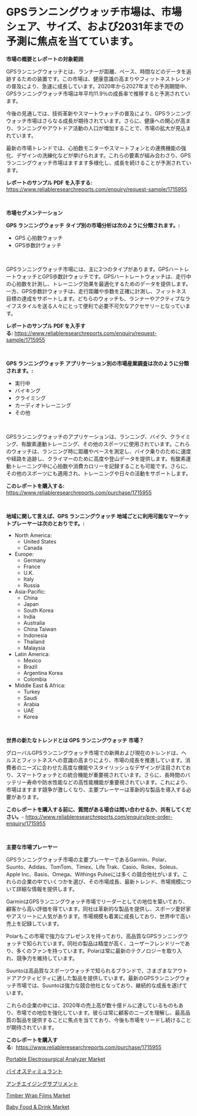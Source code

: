 <p><h1>GPSランニングウォッチ市場は、市場シェア、サイズ、および2031年までの予測に焦点を当てています。</h1></p><p><strong>市場の概要とレポートの対象範囲</strong></p>
<p><p>GPSランニングウォッチとは、ランナーが距離、ペース、時間などのデータを追跡するための装置です。この市場は、健康意識の高まりやフィットネストレンドの普及により、急速に成長しています。2020年から2027年までの予測期間中、GPSランニングウォッチ市場は年平均11.9％の成長率で推移すると予測されています。</p><p>今後の見通しでは、技術革新やスマートウォッチの普及により、GPSランニングウォッチ市場はさらなる成長が期待されています。さらに、健康への関心が高まり、ランニングやアウトドア活動の人口が増加することで、市場の拡大が見込まれています。</p><p>最新の市場トレンドでは、心拍数モニターやスマートフォンとの連携機能の強化、デザインの洗練化などが挙げられます。これらの要素が組み合わさり、GPSランニングウォッチ市場はますます多様化し、成長を続けることが予測されています。</p></p>
<p><strong>レポートのサンプル PDF を入手する:</strong> <a href="https://www.reliableresearchreports.com/enquiry/request-sample/1715955">https://www.reliableresearchreports.com/enquiry/request-sample/1715955</a></p>
<p>&nbsp;</p>
<p><strong>市場セグメンテーション</strong></p>
<p><strong>GPS ランニングウォッチ タイプ別の市場分析は次のように分類されます。:</strong></p>
<p><ul><li>GPS 心拍数ウォッチ</li><li>GPS歩数計ウォッチ</li></ul></p>
<p>&nbsp;</p>
<p><p>GPSランニングウォッチ市場には、主に2つのタイプがあります。GPSハートレートウォッチとGPS歩数計ウォッチです。GPSハートレートウォッチは、走行中の心拍数を計測し、トレーニング効果を最適化するためのデータを提供します。一方、GPS歩数計ウォッチは、走行距離や歩数を正確に計測し、フィットネス目標の達成をサポートします。どちらのウォッチも、ランナーやアクティブなライフスタイルを送る人々にとって便利で必要不可欠なアクセサリーとなっています。</p></p>
<p><strong>レポートのサンプル PDF を入手する:</strong>&nbsp;<a href="https://www.reliableresearchreports.com/enquiry/request-sample/1715955">https://www.reliableresearchreports.com/enquiry/request-sample/1715955</a></p>
<p>&nbsp;</p>
<p><strong> GPS ランニングウォッチ アプリケーション別の市場産業調査は次のように分類されます。:</strong></p>
<p><ul><li>実行中</li><li>バイキング</li><li>クライミング</li><li>カーディオトレーニング</li><li>その他</li></ul></p>
<p>&nbsp;</p>
<p><p>GPSランニングウォッチのアプリケーションは、ランニング、バイク、クライミング、有酸素運動トレーニング、その他のスポーツに使用されています。これらのウォッチは、ランニング時に距離やペースを測定し、バイク乗りのために速度や経路を追跡し、クライマーのために高度や登山データを提供します。有酸素運動トレーニング中に心拍数や消費カロリーを記録することも可能です。さらに、その他のスポーツにも適用され、トレーニングや日々の活動をサポートします。</p></p>
<p><strong>このレポートを購入する:</strong>&nbsp; <a href="https://www.reliableresearchreports.com/purchase/1715955">https://www.reliableresearchreports.com/purchase/1715955</a></p>
<p>&nbsp;</p>
<p><strong>地域に関して言えば、GPS ランニングウォッチ 地域ごとに利用可能なマーケットプレーヤーは次のとおりです。:</strong></p>
<p><ul>
    <li>
        North America:
        <ul>
            <li>United States</li>
            <li>Canada</li>
        </ul>
    </li>
    <li>
        Europe:
        <ul>
            <li>Germany</li>
            <li>France</li>
            <li>U.K.</li>
            <li>Italy</li>
            <li>Russia</li>
        </ul>
    </li>
    <li>
        Asia-Pacific:
        <ul>
            <li>China</li>
            <li>Japan</li>
            <li>South Korea</li>
            <li>India</li>
            <li>Australia</li>
            <li>China Taiwan</li>
            <li>Indonesia</li>
            <li>Thailand</li>
            <li>Malaysia</li>
        </ul>
    </li>
    <li>
        Latin America:
        <ul>
            <li>Mexico</li>
            <li>Brazil</li>
            <li>Argentina Korea</li>
            <li>Colombia</li>
        </ul>
    </li>
    <li>
        Middle East & Africa:
        <ul>
            <li>Turkey</li>
            <li>Saudi</li>
            <li>Arabia</li>
            <li>UAE</li>
            <li>Korea</li>
        </ul>
    </li>
    </ul></p>
<p>&nbsp;</p>
<p><strong>世界の新たなトレンドとは GPS ランニングウォッチ 市場？</strong></p>
<p><p>グローバルGPSランニングウォッチ市場での新興および現在のトレンドは、ヘルスとフィットネスへの意識の高まりにより、市場の成長を推進しています。消費者のニーズに合わせた高度な機能やスタイリッシュなデザインが注目されており、スマートウォッチとの統合機能が重要視されています。さらに、長時間のバッテリー寿命や防水性能などの高性能機能が重要視されています。これにより、市場はますます競争が激しくなり、主要プレーヤーは革新的な製品を導入する必要があります。</p></p>
<p><strong>このレポートを購入する前に、質問がある場合は問い合わせるか、共有してください。</strong>- <a href="https://www.reliableresearchreports.com/enquiry/pre-order-enquiry/1715955">https://www.reliableresearchreports.com/enquiry/pre-order-enquiry/1715955</a></p>
<p>&nbsp;</p>
<p><strong>主要な市場プレーヤー</strong></p>
<p><p>GPSランニングウォッチ市場の主要プレーヤーであるGarmin、Polar、Suunto、Adidas、TomTom、Timex、Life Trak、Casio、Rolex、Soleus、Apple Inc、Basis、Omega、Withings Pulseには多くの競合他社がいます。これらの企業の中でいくつかを選び、その市場成長、最新トレンド、市場規模について詳細な情報を提供します。</p><p>GarminはGPSランニングウォッチ市場でリーダーとしての地位を築いており、顧客から高い評価を得ています。同社は革新的な製品を提供し、スポーツ愛好家やアスリートに人気があります。市場規模も着実に成長しており、世界中で高い売上を記録しています。</p><p>Polarもこの市場で強力なプレゼンスを持っており、高品質なGPSランニングウォッチで知られています。同社の製品は精度が高く、ユーザーフレンドリーであり、多くのファンを持っています。Polarは常に最新のテクノロジーを取り入れ、競争力を維持しています。</p><p>Suuntoは高品質なスポーツウォッチで知られるブランドで、さまざまなアウトドアアクティビティに適した製品を提供しています。最新のGPSランニングウォッチ市場では、Suuntoは強力な競合他社となっており、継続的な成長を遂げています。</p><p>これらの企業の中には、2020年の売上高が数十億ドルに達しているものもあり、市場での地位を強化しています。彼らは常に顧客のニーズを理解し、最高品質の製品を提供することに焦点を当てており、今後も市場をリードし続けることが期待されています。</p></p>
<p><strong>このレポートを購入する:</strong>&nbsp;&nbsp;<a href="https://www.reliableresearchreports.com/purchase/1715955">https://www.reliableresearchreports.com/purchase/1715955</a></p>
<p><p><a href="https://issuu.com/reportprime-2/docs/portable-electrosurgical-analyzer-market-size-2030">Portable Electrosurgical Analyzer Market</a></p><p><a href="https://github.com/bevdtkn4419963/Market-Research-Report-List-1/blob/main/6904596190894.md">バイオスティミュラント</a></p><p><a href="https://medium.com/@rodhoppe07/%E6%8A%97%E5%8A%A0%E9%BD%A2%E3%82%B5%E3%83%97%E3%83%AA%E3%83%A1%E3%83%B3%E3%83%88%E5%B8%82%E5%A0%B4%E5%88%86%E6%9E%90-%E3%81%9D%E3%81%AEcagr-%E5%B8%82%E5%A0%B4%E3%82%BB%E3%82%B0%E3%83%A1%E3%83%B3%E3%83%86%E3%83%BC%E3%82%B7%E3%83%A7%E3%83%B3-%E3%81%8A%E3%82%88%E3%81%B3%E3%82%B0%E3%83%AD%E3%83%BC%E3%83%90%E3%83%AB%E7%94%A3%E6%A5%AD%E6%A6%82%E8%A6%81-a9311710110a">アンチエイジングサプリメント</a></p><p><a href="https://github.com/prosalinda88/Market-Research-Report-List-3/blob/main/timber-wrap-films-market.md">Timber Wrap Films Market</a></p><p><a href="https://view.publitas.com/reportprime-1/baby-food-drink-market-size-growth-and-forecast-from-2023-2030/">Baby Food & Drink Market</a></p></p>